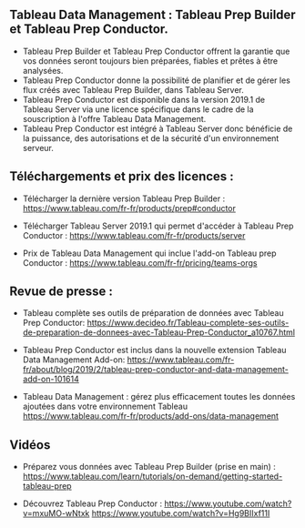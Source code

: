 ## Tableau Data Management : Tableau Prep Builder et Tableau Prep Conductor. 


- Tableau Prep Builder et Tableau Prep Conductor offrent la garantie que vos données seront toujours bien préparées, 
fiables et prêtes à être analysées.
- Tableau Prep Conductor donne la possibilité de planifier et de gérer les flux créés avec Tableau Prep Builder, dans Tableau Server.
- Tableau Prep Conductor est disponible dans la version 2019.1 de Tableau Server via une licence spécifique dans le cadre de la souscription à l'offre 
Tableau Data Management.  
- Tableau Prep Conductor est intégré à Tableau Server donc bénéficie de la puissance, des autorisations et de la sécurité d'un environnement serveur.


## Téléchargements et prix des licences : 
- Télécharger la dernière version Tableau Prep Builder : https://www.tableau.com/fr-fr/products/prep#conductor
- Télécharger Tableau Server 2019.1 qui permet d'accéder à Tableau Prep Conductor : https://www.tableau.com/fr-fr/products/server 

- Prix de Tableau Data Management qui inclue l'add-on Tableau prep Conductor : https://www.tableau.com/fr-fr/pricing/teams-orgs


## Revue de presse : 

- Tableau complète ses outils de préparation de données avec Tableau Prep Conductor: 
https://www.decideo.fr/Tableau-complete-ses-outils-de-preparation-de-donnees-avec-Tableau-Prep-Conductor_a10767.html

- Tableau Prep Conductor est inclus dans la nouvelle extension Tableau Data Management Add-on: 
https://www.tableau.com/fr-fr/about/blog/2019/2/tableau-prep-conductor-and-data-management-add-on-101614

- Tableau Data Management : gérez plus efficacement toutes les données ajoutées dans votre environnement Tableau
https://www.tableau.com/fr-fr/products/add-ons/data-management


## Vidéos 
- Préparez vous données avec Tableau Prep Builder (prise en main) :  
https://www.tableau.com/learn/tutorials/on-demand/getting-started-tableau-prep

- Découvrez Tableau Prep Conductor : 
https://www.youtube.com/watch?v=mxuMO-wNtxk
https://www.youtube.com/watch?v=Hg9BIIxf11I
